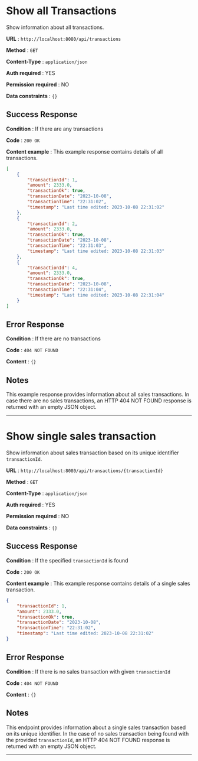 # Show all Transactions

Show information about all transactions.

**URL** : `http://localhost:8080/api/transactions`

**Method** : `GET`

**Content-Type** : `application/json`

**Auth required** : YES

**Permission required** : NO

**Data constraints** : `{}`

## Success Response

**Condition** : If there are any transactions

**Code** : `200 OK`

**Content example** : This example response contains details of all transactions.

```json
[
    {
        "transactionId": 1,
        "amount": 2333.0,
        "transactionOk": true,
        "transactionDate": "2023-10-08",
        "transactionTime": "22:31:02",
        "timestamp": "Last time edited: 2023-10-08 22:31:02"
    },
    {
        "transactionId": 2,
        "amount": 2333.0,
        "transactionOk": true,
        "transactionDate": "2023-10-08",
        "transactionTime": "22:31:03",
        "timestamp": "Last time edited: 2023-10-08 22:31:03"
    },
    {
        "transactionId": 4,
        "amount": 2333.0,
        "transactionOk": true,
        "transactionDate": "2023-10-08",
        "transactionTime": "22:31:04",
        "timestamp": "Last time edited: 2023-10-08 22:31:04"
    }
]
```

## Error Response

**Condition** : If there are no transactions

**Code** : `404 NOT FOUND`

**Content** : `{}`

## Notes

This example response provides information about all sales transactions. 
In case there are no sales transactions, an HTTP 404 NOT FOUND response is returned with an empty JSON object.
___


# Show single sales transaction

Show information about sales transaction based on its unique identifier `transactionId`.

**URL** : `http://localhost:8080/api/transactions/{transactionId}`

**Method** : `GET`

**Content-Type** : `application/json`

**Auth required** : YES

**Permission required** : NO

**Data constraints** : `{}`

## Success Response

**Condition** : If the specified `transactionId` is found

**Code** : `200 OK`

**Content example** : This example response contains details of a single sales transaction.

```json
{
    "transactionId": 1,
    "amount": 2333.0,
    "transactionOk": true,
    "transactionDate": "2023-10-08",
    "transactionTime": "22:31:02",
    "timestamp": "Last time edited: 2023-10-08 22:31:02"
}
```

## Error Response

**Condition** : If there is no sales transaction with given `transactionId`

**Code** : `404 NOT FOUND`

**Content** : `{}`

## Notes

This endpoint provides information about a single sales transaction based on its unique identifier.
In the case of no sales transaction being found with the provided `transactionId`, 
an HTTP 404 NOT FOUND response is returned with an empty JSON object.
___

